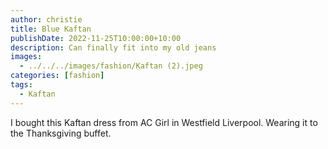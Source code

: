 ```yaml
---
author: christie
title: Blue Kaftan
publishDate: 2022-11-25T10:00:00+10:00
description: Can finally fit into my old jeans
images:
  - ../../../images/fashion/Kaftan (2).jpeg
categories: [fashion]
tags:
  - Kaftan
---
```


I bought this Kaftan dress from AC Girl in Westfield Liverpool. Wearing it to the Thanksgiving buffet.
